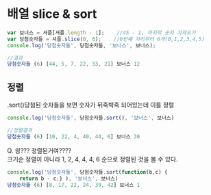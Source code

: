 # 배열 slice & sort

```javascript
var 보너스 = 셔플[셔플.length - 1];    //45 - 1, 마지막 숫자 가져오기
var 당첨숫자들 = 셔플.slice(0, 6);    //0번째 자리부터 6개(0,1,2,3,4,5)
console.log('당첨숫자들', 당첨숫자들, '보너스', 보너스);

//결과
당첨숫자들 (6) [44, 5, 7, 22, 33, 21] 보너스 12
```

## 정렬

.sort\(\)당첨된 숫자들을 보면 숫자가 뒤죽박죽 되어있는데 이를 정렬

```javascript
console.log('당첨숫자들', 당첨숫자들.sort(), '보너스', 보너스)

//정렬결과
당첨숫자들 (6) [10, 22, 4, 40, 44, 6] 보너스 30
```

Q. 읭??? 정렬된거여????  
크기순 정렬이 아니라 1, 2, 4, 4, 4, 6 순으로 정렬된 것을 볼 수 있다.

```javascript
console.log('당첨숫자들', 당첨숫자들.sort(function(b,c) {
    return b - c;} ), '보너스', 보너스)
당첨숫자들 (6) [8, 17, 22, 24, 39, 42] 보너스 1
```

